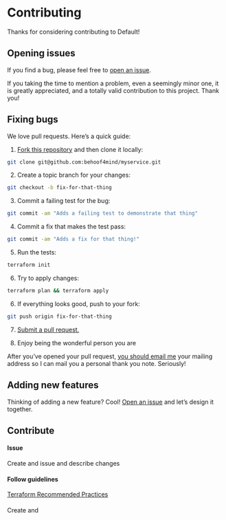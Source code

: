 # Contributing

Thanks for considering contributing to Default!

## Opening issues

If you find a bug, please feel free to [open an issue](https://github.com/behoof4mind/myservice/issues).

If you taking the time to mention a problem, even a seemingly minor one, it is greatly appreciated, and a totally valid contribution to this project. Thank you!

## Fixing bugs

We love pull requests. Here’s a quick guide:

1. [Fork this repository](https://github.com/behoof4mind/myservice) and then clone it locally:

  ```bash
  git clone git@github.com:behoof4mind/myservice.git
  ```

2. Create a topic branch for your changes:

  ```bash
  git checkout -b fix-for-that-thing
  ```
3. Commit a failing test for the bug:

  ```bash
  git commit -am "Adds a failing test to demonstrate that thing"
  ```

4. Commit a fix that makes the test pass:

  ```bash
  git commit -am "Adds a fix for that thing!"
  ```

5. Run the tests:

  ```bash
  terraform init
  ```


6. Try to apply changes:

  ```bash
  terraform plan && terraform apply
  ```

6. If everything looks good, push to your fork:

  ```bash
  git push origin fix-for-that-thing
  ```

7. [Submit a pull request.](https://help.github.com/articles/creating-a-pull-request)

8. Enjoy being the wonderful person you are

After you’ve opened your pull request, [you should email me](mailto:dlavrushko@protonmail.com) your mailing address so I can mail you a personal thank you note. Seriously!

## Adding new features

Thinking of adding a new feature? Cool! [Open an issue](https://github.com/kennethormandy/default/issues) and let’s design it together.

## Contribute
#### Issue
Create and issue and describe changes

#### Follow guidelines
[Terraform Recommended Practices](https://www.terraform.io/docs/cloud/guides/recommended-practices/index.html)

#### 
Create and 
